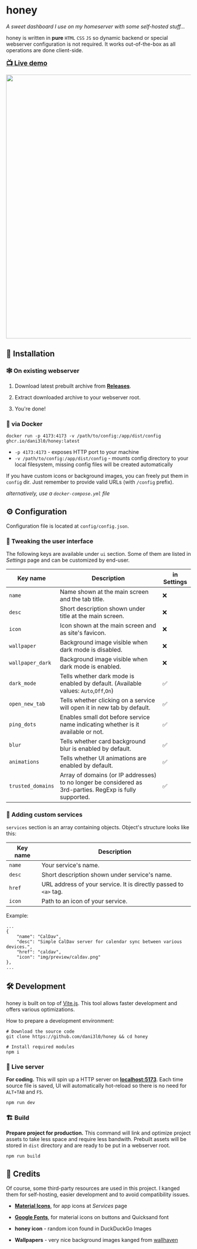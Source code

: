 # honey

_A sweet dashboard I use on my homeserver with some self-hosted stuff..._

honey is written in **pure** `HTML` `CSS` `JS` so dynamic backend or special webserver configuration is not required.
It works out-of-the-box as all operations are done client-side.

<font size="4">**[📺 Live demo](https://honeyy.vercel.app/)**</font>

<img src="screenshot.jpg" style="width: 720px">


## 🚀 Installation

### 🕸️ On existing webserver

1. Download latest prebuilt archive from **[Releases](https://github.com/dani3l0/honey/releases)**.

2. Extract downloaded archive to your webserver root.

3. You're done!


### 🐋 via Docker

```
docker run -p 4173:4173 -v /path/to/config:/app/dist/config ghcr.io/dani3l0/honey:latest
```

- `-p 4173:4173` - exposes HTTP port to your machine
- `-v /path/to/config:/app/dist/config` - mounts config directory to your local filesystem, missing config files will be created automatically

If you have custom icons or background images, you can freely put them in `config` dir.
Just remember to provide valid URLs (with `/config` prefix).

_alternatively, use a `docker-compose.yml` file_


## ⚙️ Configuration

Configuration file is located at `config/config.json`.


### 📱 Tweaking the user interface

The following keys are available under `ui` section.
Some of them are listed in _Settings_ page and can be customized by end-user.

| Key name				| Description																								| in Settings	 |
|-----------------------|-----------------------------------------------------------------------------------------------------------|----------------|
| `name`				| Name shown at the main screen and the tab title.															|		❌		|
| `desc`				| Short description shown under title at the main screen.													|		❌		|
| `icon`				| Icon shown at the main screen and as site's favicon.														|		❌		|
| `wallpaper`			| Background image visible when dark mode is disabled.														|		❌		|
| `wallpaper_dark`		| Background image visible when dark mode is enabled.														|		❌		|
| `dark_mode`			| Tells whether dark mode is enabled by default. (Available values: `Auto`,`Off`,`On`)						|		✅		|
| `open_new_tab`		| Tells whether clicking on a service will open it in new tab by default.									|		✅		|
| `ping_dots`			| Enables small dot before service name indicating whether is it available or not.							|		✅		|
| `blur`				| Tells whether card background blur is enabled by default.													|		✅		|
| `animations`			| Tells whether UI animations are enabled by default.														|		✅		|
| `trusted_domains`		| Array of domains (or IP addresses) to no longer be considered as 3rd-parties. RegExp is fully supported.	|		✅		|


### 🔗 Adding custom services

`services` section is an array containing objects. Object's structure looks like this:

| Key name			| Description																	|
|-------------------|-------------------------------------------------------------------------------|
| `name`			| Your service's name.															|
| `desc`			| Short description shown under service's name.									|
| `href`			| URL address of your service. It is directly passed to `<a>` tag.				|
| `icon`			| Path to an icon of your service.												|

Example:
```
...
{
	"name": "CalDav",
	"desc": "Simple CalDav server for calendar sync between various devices.",
	"href": "caldav",
	"icon": "img/preview/caldav.png"
},
...
```


## 🛠️ Development

honey is built on top of [Vite.js](https://vitejs.dev/). This tool allows faster development and offers various optimizations.

How to prepare a development environment:

```
# Download the source code
git clone https://github.com/dani3l0/honey && cd honey

# Install required modules
npm i
```


### 🗼 Live server

**For coding.** This will spin up a HTTP server on **[localhost:5173](http://localhost:5173/)**. Each time source file is saved, UI will automatically hot-reload so there is no need for `ALT+TAB` and `F5`.

```
npm run dev
```


### 🏗️ Build

**Prepare project for production.** This command will link and optimize project assets to take less space and require less bandwith. Prebuilt assets will be stored in `dist` directory and are ready to be put in a webserver root.

```
npm run build
```


## 🤝 Credits

Of course, some third-party resources are used in this project. I kanged them for self-hosting, easier development and to avoid compatibility issues.

- **[Material Icons](https://github.com/materialos/android-icon-pack/)**, for app icons at _Services_ page

- **[Google Fonts](https://fonts.google.com/)**, for material icons on buttons and Quicksand font

- **honey icon** - random icon found in DuckDuckGo Images

- **Wallpapers** - very nice background images kanged from [wallhaven](https://wallhaven.cc/)
